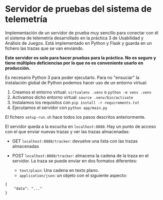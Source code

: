 # Servidor de pruebas del sistema de telemetría

Implementación de un servidor de prueba muy sencillo para conectar con él el sistema de telemetría desarrollado en la práctica 3 de Usabilidad y Análisis de Juegos. Está implementado en Python y Flask y guarda en un fichero las trazas que se van enviando.

**Este servidor es solo para hacer pruebas para la práctica. No es seguro y tiene múltiples deficiencias por lo que no es conveniente usarlo en producción.**

Es necesario Python 3 para poder ejecutarlo. Para no "ensuciar" la instalación global de Python podemos hacer uso de un entorno virtual:

1. Creamos el entorno virtual: `virtualenv .venv` o `python -m venv .venv`
2. Activamos dicho entorno virtual: `source .venv/bin/activate`
3. Instalamos los requisitos con `pip install -r requirements.txt`
4. Ejecutamos el servidor con `python app/main.py`

El fichero `setup-run.sh` hace todos los pasos descritos anteriormente.

El servidor queda a la escucha en `localhost:8080`. Hay un punto de acceso con el que enviar nuevas trazas y ver las trazas almacenadas:

- GET `localhost:8080/tracker`: devuelve una lista con las trazas almacenadas
- POST `localhost:8080/tracker`: almacena la cadena de la traza en el servidor. La traza se puede enviar en dos formatos diferentes:

    - `text/plain`: Una cadena en texto plano.
    - `application/json`: un objeto con el siguiente aspecto:

```
{
    "data": "..."
}
```


